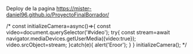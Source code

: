 
Deploy de la pagina 
https://mister-daniel96.github.io/ProyectoFinalBorrador/
















   <!--  <video src="" id="video" autoplay></video> -->
/* const initializeCamera=async()=>{
    const video=document.querySelector('#video');
    try{
        const stream=await  navigator.mediaDevices.getUserMedia({video:true});
        video.srcObject=stream;
    }catch(e){
        alert('Eroor');
    }
}
initializeCamera(); */
